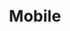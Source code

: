 ---
layout: redirect.njk
hideInSitemap: true
tags: level2
key: mobile_en
title: Mobile
alternativetitle: Design System Mobile
redirect: /en/design-system/mobile/overview/
parent: designsystem_en
order: 30
---